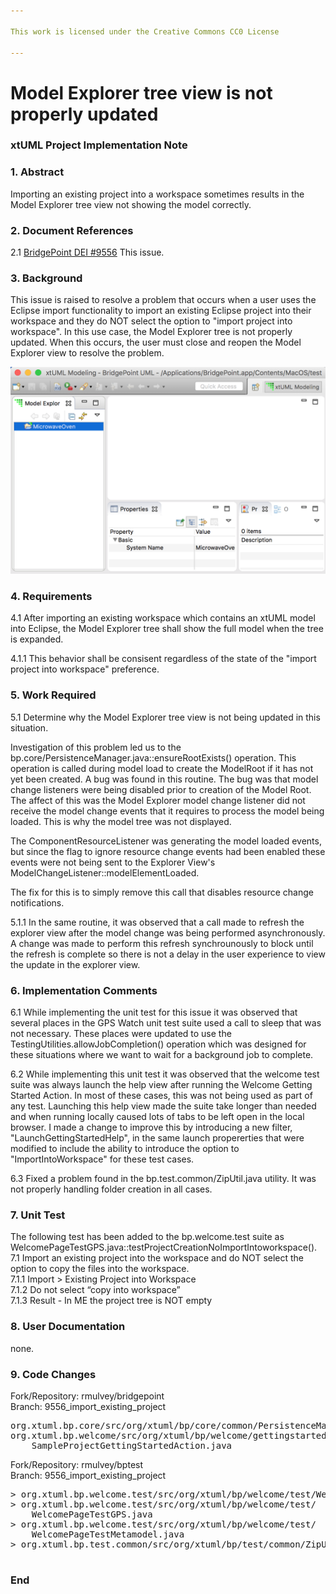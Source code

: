 ```yaml
---

This work is licensed under the Creative Commons CC0 License

---
```


# Model Explorer tree view is not properly updated  
### xtUML Project Implementation Note

### 1. Abstract

Importing an existing project into a workspace sometimes results in the Model Explorer tree view not showing the model correctly.  

### 2. Document References

<a id="2.1"></a>2.1 [BridgePoint DEI #9556](https://support.onefact.net/issues/9556) This issue.  

### 3. Background

This issue is raised to resolve a problem that occurs when a user uses the Eclipse import functionality to import an existing
Eclipse project into their workspace and they do NOT select the option to "import project into workspace". In this use case, the Model Explorer tree is not properly updated. When this occurs, the user must close and reopen the Model Explorer view to resolve the problem.  

![Image showing the problem](9556_before_fix.png)

### 4. Requirements

4.1 After importing an existing workspace which contains an xtUML model into 
Eclipse, the Model Explorer tree shall show the full model when the tree is expanded.  

4.1.1 This behavior shall be consisent regardless of the state of the "import project into workspace" preference.


### 5. Work Required

5.1 Determine why the Model Explorer tree view is not being updated in this situation.  

Investigation of this problem led us to the bp.core/PersistenceManager.java::ensureRootExists() operation. 
This operation is called during model load to create the ModelRoot if it has not yet been created. A bug was found 
in this routine. The bug was that model change listeners were being disabled prior to creation of the Model Root. The affect of this was the Model Explorer model change listener did not receive the model change events that it requires to process the model being loaded. This is why the model tree was not displayed.  

The ComponentResourceListener was generating the model loaded events, but since the flag to ignore
resource change events had been enabled these events were not being sent to the Explorer View's 
ModelChangeListener::modelElementLoaded.

The fix for this is to simply remove this call that disables resource change notifications.

5.1.1 In the same routine, it was observed that a call made to refresh the explorer view after the model change was being performed asynchronously. A change was made to perform this refresh synchrounously to block until the refresh is complete so there is not a delay in the user experience to view the update in the explorer view.  


### 6. Implementation Comments

6.1 While implementing the unit test for this issue it was observed that several 
places in the GPS Watch unit test suite used a call to sleep that was not necessary. 
These places were updated to use the TestingUtilities.allowJobCompletion() operation 
which was designed for these situations where we want to wait for a background job to complete.  

6.2 While implementing this unit test it was observed that the welcome test suite was always launch the 
help view after running the Welcome Getting Started Action. In most of these cases, this was not being 
used as part of any test. Launching this help view made the suite take longer than needed and when 
running locally caused lots of tabs to be left open in the local browser. I made a change to improve
this by introducing a new filter, "LaunchGettingStartedHelp", in the same launch propererties that were 
modified to include the ability to introduce the option to "ImportIntoWorkspace" for these test cases.  

6.3 Fixed a problem found in the bp.test.common/ZipUtil.java utility. It was not properly handling folder 
creation in all cases.  

### 7. Unit Test

The following test has been added to the bp.welcome.test suite 
as WelcomePageTestGPS.java::testProjectCreationNoImportIntoworkspace().   
7.1 Import an existing project into the workspace and do NOT select the option to copy the files into the workspace.  
7.1.1 Import > Existing Project into Workspace  
7.1.2 Do not select “copy into workspace”  
7.1.3 Result - In ME the project tree is NOT empty  


### 8. User Documentation

none. 

### 9. Code Changes

Fork/Repository: rmulvey/bridgepoint  
Branch: 9556_import_existing_project  

<pre>
org.xtuml.bp.core/src/org/xtuml/bp/core/common/PersistenceManager.java
org.xtuml.bp.welcome/src/org/xtuml/bp/welcome/gettingstarted/
    SampleProjectGettingStartedAction.java
</pre>

Fork/Repository: rmulvey/bptest  
Branch: 9556_import_existing_project  

<pre>
> org.xtuml.bp.welcome.test/src/org/xtuml/bp/welcome/test/WelcomePageTest.java
> org.xtuml.bp.welcome.test/src/org/xtuml/bp/welcome/test/
    WelcomePageTestGPS.java
> org.xtuml.bp.welcome.test/src/org/xtuml/bp/welcome/test/
    WelcomePageTestMetamodel.java
> org.xtuml.bp.test.common/src/org/xtuml/bp/test/common/ZipUtil.java

</pre>

### End

